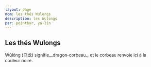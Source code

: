 ```yaml
---
layout: page
nom: les thés Wulongs
description: les Wulongs
par: pointbar, ya-lin
---
```


## Les thés Wulongs

Wūlóng (乌龙) signifie__dragon-corbeau_, et le corbeau renvoie ici à la couleur noire.  
